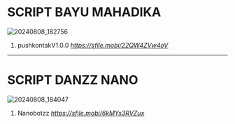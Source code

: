 # SCRIPT BAYU MAHADIKA 
![20240808_182756](https://github.com/user-attachments/assets/c0a33069-ce4d-4cd4-8472-060d628e2694)

1. pushkontakV1.0.0 *https://sfile.mobi/22QW4ZVw4oV*

-----
# SCRIPT DANZZ NANO
![20240808_184047](https://github.com/user-attachments/assets/7c95d8b5-bc59-4713-bd60-fe6a437bf4fc)

1. Nanobotzz
*https://sfile.mobi/6kMYs3RVZux*
